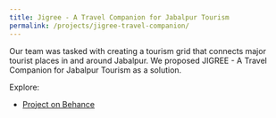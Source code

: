```yaml
---
title: Jigree - A Travel Companion for Jabalpur Tourism
permalink: /projects/jigree-travel-companion/
---
```


Our team was tasked with creating a tourism grid that connects major tourist places in and around Jabalpur. We proposed JIGREE - A Travel Companion for Jabalpur Tourism as a solution.

Explore:
* [Project on Behance][project-website]

[project-website]: https://www.behance.net/gallery/73061935/Jigree-Travel-Companion-for-Jabalpur-Tourism
